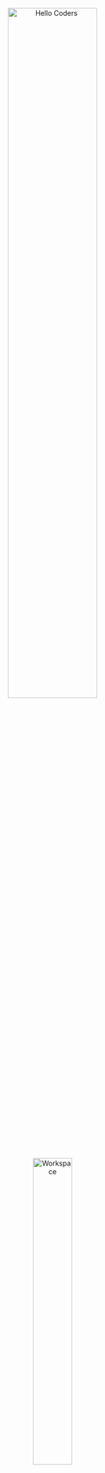 <div align="center">

<img src="https://github.com/SP-XD/SP-XD/blob/main/images/hellocoders_rounded.gif?raw=true" alt="Hello Coders" width="60%"/> <br>
<img src="https://github.com/SP-XD/SP-XD/blob/main/images/dev-working_rounded.gif?raw=true" alt="Workspace"  width="40%"/><br> 

# Hi there 👋, I'm **Eslam Alhamarsheh**  
🎯 **Data Analyst | BI Developer | SQL Expert**  

[![Linkedin Badge](https://img.shields.io/badge/-EslamAlhamarsheh-blue?style=flat&logo=Linkedin&logoColor=white)](https://www.linkedin.com/) 
[![Gmail Badge](https://img.shields.io/badge/-eslamalhamarsheh-c14438?style=flat&logo=Gmail&logoColor=white)](mailto:youremail@gmail.com) 
[![GitHub followers](https://img.shields.io/github/followers/eslamalhamarsheh?label=Follow&style=social)](https://github.com/eslamalhamarsheh)

</div>

---

## 🚀 Tools & Technologies  

![Python](https://img.shields.io/badge/Python-FFD43B?style=flat&logo=python&logoColor=darkgreen)
![SQL](https://img.shields.io/badge/SQL-4479A1?style=flat&logo=MySQL&logoColor=white)
![Excel](https://img.shields.io/badge/Excel-217346?style=flat&logo=microsoft-excel&logoColor=white)
![PowerBI](https://img.shields.io/badge/PowerBI-F2C811?style=flat&logo=power-bi&logoColor=black)
![Pandas](https://img.shields.io/badge/Pandas-150458?style=flat&logo=pandas&logoColor=white)
![NumPy](https://img.shields.io/badge/Numpy-013243?style=flat&logo=numpy&logoColor=white)
![Matplotlib](https://img.shields.io/badge/Matplotlib-11557c?style=flat&logo=plotly&logoColor=white)
![Seaborn](https://img.shields.io/badge/Seaborn-0099cc?style=flat)
![Git](https://img.shields.io/badge/Git-E44C30?style=flat&logo=git&logoColor=white)
![Linux](https://img.shields.io/badge/Linux-FCC624?style=flat&logo=linux&logoColor=black)
![Jupyter](https://img.shields.io/badge/Jupyter-F37626?style=flat&logo=jupyter&logoColor=white)
![VSCode](https://img.shields.io/badge/VSCode-0078D4?style=flat&logo=visual%20studio%20code&logoColor=white)

---

## 🌱 About Me  

- 📌 Passionate about **data storytelling** and turning numbers into insights.  
- 📊 Currently working on **data cleaning, analysis & visualization projects**.  
- 🤖 Learning more about **Machine Learning & AI for analytics**.  
- ☕ Fun fact: Coffee makes my SQL queries run faster 😉  

---

<div align="center">

✨ _"Data is the new oil, but insights are the fuel."_ ✨  

</div>

